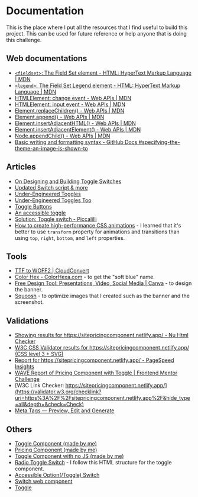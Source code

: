 # Documentation

This is the place where I put all the resources that I find useful to build this project. This can be used for future reference or help anyone that is doing this challenge.

## Web documentations

- [`<fieldset>`: The Field Set element - HTML: HyperText Markup Language | MDN](https://developer.mozilla.org/en-US/docs/Web/HTML/Element/fieldset)
- [`<legend>`: The Field Set Legend element - HTML: HyperText Markup Language | MDN](https://developer.mozilla.org/en-US/docs/Web/HTML/Element/legend)
- [HTMLElement: change event - Web APIs | MDN](https://developer.mozilla.org/en-US/docs/Web/API/HTMLElement/change_event)
- [HTMLElement: input event - Web APIs | MDN](https://developer.mozilla.org/en-US/docs/Web/API/HTMLElement/input_event)
- [Element.replaceChildren() - Web APIs | MDN](https://developer.mozilla.org/en-US/docs/Web/API/Element/replaceChildren)
- [Element.append() - Web APIs | MDN](https://developer.mozilla.org/en-US/docs/Web/API/Element/append)
- [Element.insertAdjacentHTML() - Web APIs | MDN](https://developer.mozilla.org/en-US/docs/Web/API/Element/insertAdjacentHTML)
- [Element.insertAdjacentElement() - Web APIs | MDN](https://developer.mozilla.org/en-US/docs/Web/API/Element/insertAdjacentElement)
- [Node.appendChild() - Web APIs | MDN](https://developer.mozilla.org/en-US/docs/Web/API/Node/appendChild)
- [Basic writing and formatting syntax - GitHub Docs #specifying-the-theme-an-image-is-shown-to](https://docs.github.com/en/get-started/writing-on-github/getting-started-with-writing-and-formatting-on-github/basic-writing-and-formatting-syntax#specifying-the-theme-an-image-is-shown-to)

## Articles

- [On Designing and Building Toggle Switches](https://www.sarasoueidan.com/blog/toggle-switch-design/)
- [Updated Switch script & more](https://www.scottohara.me/note/2019/04/03/switch-script.html)
- [Under-Engineered Toggles](https://adrianroselli.com/2019/03/under-engineered-toggles.html)
- [Under-Engineered Toggles Too](https://adrianroselli.com/2019/08/under-engineered-toggles-too.html)
- [Toggle Buttons](https://inclusive-components.design/toggle-button/)
- [An accessible toggle](https://kittygiraudel.com/2021/04/05/an-accessible-toggle/)
- [Solution: Toggle switch - Piccalilli](https://piccalil.li/tutorial/solution-002-toggle-switch/)
- [How to create high-performance CSS animations](https://web.dev/animations-guide/) - I learned that it's better to use `transform` property for animations and transitions than using `top`, `right`, `bottom`, and `left` properties.

## Tools

- [TTF to WOFF2 | CloudConvert](https://cloudconvert.com/ttf-to-woff2)
- [Color Hex - ColorHexa.com](https://www.colorhexa.com/) - to get the "soft blue" name.
- [Free Design Tool: Presentations, Video, Social Media | Canva](https://www.canva.com/) - to design the banner.
- [Squoosh](https://squoosh.app/) - to optimize images that I created such as the banner and the screenshot.

## Validations

- [Showing results for https://sitepricingcomponent.netlify.app/ - Nu Html Checker](https://validator.w3.org/nu/?doc=https%3A%2F%2Fsitepricingcomponent.netlify.app%2F)
- [W3C CSS Validator results for https://sitepricingcomponent.netlify.app/ (CSS level 3 + SVG)](https://jigsaw.w3.org/css-validator/validator?uri=https%3A%2F%2Fsitepricingcomponent.netlify.app%2F&profile=css3svg&usermedium=all&warning=1&vextwarning=&lang=en)
- [Report for https://sitepricingcomponent.netlify.app/ - PageSpeed Insights](https://pagespeed.web.dev/analysis/https-sitepricingcomponent-netlify-app/04yyvm4kn7)
- [WAVE Report of Pricing Component with Toggle | Frontend Mentor Challenge](https://wave.webaim.org/report#/https://sitepricingcomponent.netlify.app/)
- [W3C Link Checker: https://sitepricingcomponent.netlify.app/](https://validator.w3.org/checklink?uri=https%3A%2F%2Fsitepricingcomponent.netlify.app%2F&hide_type=all&depth=&check=Check)
- [Meta Tags — Preview, Edit and Generate](https://metatags.io/)

## Others

- [Toggle Component (made by me)](https://codepen.io/vanzasetia/pen/BaOwJjd)
- [Pricing Component (made by me)](https://codepen.io/vanzasetia/pen/eYLRrwd)
- [Toggle Component with no JS (made by me)](https://codepen.io/vanzasetia/pen/xxapPjW)
- [Radio Toggle Switch](https://codepen.io/scottohara/pen/zLZwNv/) - I follow this HTML structure for the toggle component.
- [Accessible Option(/Toggle) Switch](https://codepen.io/SaraSoueidan/pen/jpBbrq/)
- [Switch web component](https://codepen.io/scottohara/pen/YdKQQE/)
- [Toggle](https://codepen.io/KittyGiraudel/pen/xxgrPvg)
